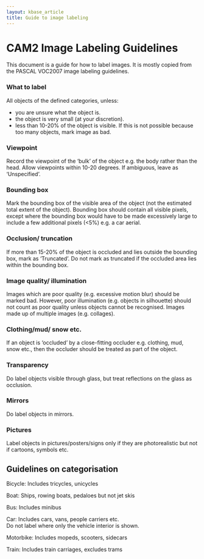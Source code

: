 ```yaml
---
layout: kbase_article
title: Guide to image labeling
---
```




# CAM2 Image Labeling Guidelines
 This document is a guide for how to label images.  It is mostly copied from the PASCAL VOC2007 image labeling guidelines.  
 
### What to label
All objects of the defined categories, unless:
- you are unsure what the object is.
- the object is very small (at your discretion).
- less than 10-20% of the object is visible.
If this is not possible because too many objects, mark image as bad.

### Viewpoint
Record the viewpoint of the ‘bulk’ of the object e.g. the body rather than the head.  Allow viewpoints within 10-20 degrees.
If ambiguous, leave as ‘Unspecified’.

### Bounding box
Mark the bounding box of the visible area of the object (not the estimated total extent of the object).
Bounding box should contain all visible pixels, except where the bounding box would have to be made excessively large to include a few additional pixels (<5%) e.g. a car aerial.
### Occlusion/ truncation
If more than 15-20% of the object is occluded and lies outside the bounding box, mark as ‘Truncated’.
Do not mark as truncated if the occluded area lies within the bounding box.
### Image quality/ illumination
Images which are poor quality (e.g. excessive motion blur) should be marked bad.  However, poor illumination (e.g. objects in silhouette) should not count as poor quality unless objects cannot be recognised.
Images made up of multiple images (e.g. collages).
### Clothing/mud/ snow etc.
If an object is ‘occluded’ by a close-fitting occluder e.g. clothing, mud, snow etc., then the occluder should be treated as part of the object.
### Transparency
Do label objects visible through glass, but treat reflections on the glass as occlusion.
### Mirrors
Do label objects in mirrors.
### Pictures
Label objects in pictures/posters/signs only if they are photorealistic but not if cartoons, symbols etc.


## Guidelines on categorisation
Bicycle:
   Includes tricycles, unicycles

Boat:
   Ships, rowing boats, pedaloes but not jet skis

Bus:
   Includes minibus

Car:
   Includes cars, vans, people carriers etc.  
   Do not label where only the vehicle interior is shown.

Motorbike:
   Includes mopeds, scooters, sidecars

Train:
   Includes train carriages, excludes trams



